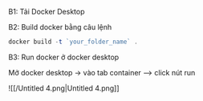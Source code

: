 B1: Tải Docker Desktop

  

B2: Build docker bằng câu lệnh

```JavaScript
docker build -t `your_folder_name` .
```

B3: Run docker ở docker desktop

  

Mở docker desktop → vào tab container —> click nút run

  

![[/Untitled 4.png|Untitled 4.png]]